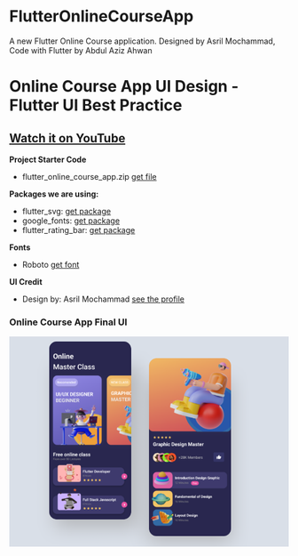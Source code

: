 # FlutterOnlineCourseApp

A new Flutter Online Course application. Designed by Asril Mochammad, Code with Flutter by Abdul Aziz Ahwan

# Online Course App UI Design - Flutter UI Best Practice

## [Watch it on YouTube](https://youtu.be/1qybIXHdvVU)

**Project Starter Code**

- flutter_online_course_app.zip [get file](https://gum.co/...)

**Packages we are using:**

- flutter_svg: [get package](https://pub.dev/packages/flutter_svg)
- google_fonts: [get package](https://pub.dev/packages/google_fonts)
- flutter_rating_bar: [get package](https://pub.dev/packages/flutter_rating_bar)

**Fonts**

- Roboto [get font](https://fonts.google.com/specimen/Roboto)

**UI Credit**

- Design by: Asril Mochammad [see the profile](https://www.figma.com/@asril_mochammad)

### Online Course App Final UI

[![Online Course App UI Design](/img_ui.png)](https://www.figma.com/community/file/1064411999504285367)
